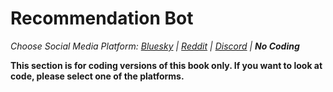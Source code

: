 # Recommendation Bot
_Choose Social Media Platform: <a href='../../../bsky/ch11_recommendations/05_recommend_bot/00_intro.html'>Bluesky</a> | <a href='../../../reddit/ch11_recommendations/05_recommend_bot/00_intro.html'>Reddit</a> | <a href='../../../discord/ch11_recommendations/05_recommend_bot/00_intro.html'>Discord</a> | __No Coding___

__This section is for coding versions of this book only. If you want to look at code, please select one of the platforms.__